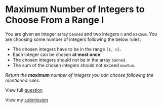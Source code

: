 # **Maximum Number of Integers to Choose From a Range I**

You are given an integer array `banned` and two integers `n` and `maxSum`. You are choosing some number of integers following the below rules:

- The chosen integers have to be in the range `[1, n]`.
- Each integer can be chosen **at most once**.
- The chosen integers should not be in the array `banned`.
- The sum of the chosen integers should not exceed `maxSum`.

_Return the **maximum** number of integers you can choose following the mentioned rules._

View full [question](https://leetcode.com/problems/maximum-number-of-integers-to-choose-from-a-range-i?envType=daily-question&envId=2024-12-06)

View my [submission](https://leetcode.com/problems/maximum-number-of-integers-to-choose-from-a-range-i/submissions/1471680938)
